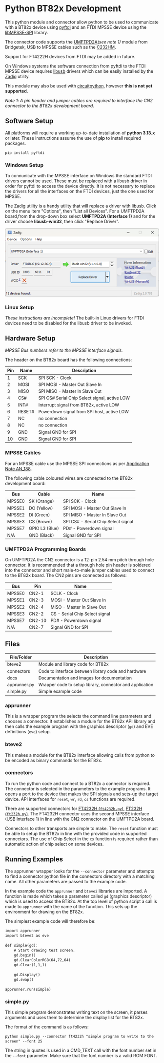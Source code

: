 # Python BT82x Development

This python module and connector allow python to be used to communicate with a BT82x device using [pyftdi](https://github.com/eblot/pyftdi) and an FTDI MPSSE device using the [libMPSSE-SPI](https://ftdichip.com/software-examples/mpsse-projects/libmpsse-spi-examples/) library.

The connector code supports the [UMFTPD2A](https://brtchip.com/product/umftpd2a/)_(see note 1)_ module from Bridgetek, USB to MPSSE cables such as the [C232HM](https://ftdichip.com/products/c232hm-edhsl-0/).

Support for FT4222H devices from FTDI may be added in future.

On Windows systems the software connection from pyftdi to the FTDI MPSSE device requires [libusb](https://sourceforge.net/projects/libusb-win32/) drivers which can be easily installed by the [Zadig](https://zadig.akeo.ie/) utility.

This module may also be used with [circuitpython](https://circuitpython.org/), however __this is not yet supported__.

_Note 1_: _A pin header and jumper cables are required to interface the CN2 connector to the BT82x development board._

## Software Setup

All platforms will require a working up-to-date installation of __python 3.13.x__ or later. These instructions assume the use of __pip__ to install required packages.

```
pip install pyftdi

```

### Windows Setup

To connunicate with the MPSSE interface on Windows the standard FTDI drivers cannot be used. These must be replaced with a libusb driver in order for pyftdi to access the device directly. It is not necessary to replace the drivers for all the interfaces on the FTDI devices, just the one used for MPSSE.

The Zadig utility is a handy utility that will replace a driver with libusb. Click on the menu item "Options", then "List all Devices". For a UMFTPD2A board,from the drop-down box select __UMFTPD2A (Interface 1)__ and for the driver choose __libusb-win32__, then click "Replace Driver".

![Zadig screenshot](docs/zadig.png)

### Linux Setup

*These instructions are incomplete!* The built-in Linux drivers for FTDI devices need to be disabled for the libusb driver to be invoked.

## Hardware Setup

_MPSSE Bus numbers refer to the MPSSE interface signals._

The header on the BT82x board has the following connections:

| Pin | Name | Description |
| --- | ----- | ---- |
| 1 | SCK  | SPI SCK - Clock |
| 2 | MOSI  | SPI MOSI - Master Out Slave In |
| 3 | MISO  | SPI MISO - Master In Slave Out |
| 4 | CS#  | SPI CS# Serial Chip Select signal, active LOW |
| 5 | INT#  | Interrupt signal from BT82x, active LOW |
| 6 | RESET#  | Powerdown signal from SPI host, active LOW |
| 7 | NC  | no connection |
| 8 | NC  | no connection |
| 9 | GND  | Signal GND for SPI |
| 10 | GND  | Signal GND for SPI |

### MPSSE Cables

For an MPSSE cable use the MPSSE SPI connections as per [Application Note AN_188](https://ftdichip.com/wp-content/uploads/2020/07/AN_188_C232HM_MPSSE_Cable_in_USB_to_SPI-Interface.pdf).

The following cable coloured wires are connected to the BT82x development board:

| Bus | Cable | Name |
| --- | ----- | ---- |
| MPSSE0 | SK (Orange)    | SPI SCK - Clock|
| MPSSE1 | DO (Yellow)    | SPI MOSI - Master Out Slave In |
| MPSSE2 | DI (Green)     | SPI MISO - Master In Slave Out |
| MPSSE3 | CS (Brown)     | SPI CS# - Serial Chip Select signal |
| MPSSE7 | GPIO L3 (Blue) | PD# - Powerdown signal |
| N/A    | GND (Black)    | Signal GND for SPI |

### UMFTPD2A Programming Boards

On UMFTPD2A the CN2 connector is a 12-pin 2.54 mm pitch through hole connector. It is recommended that a through hole pin header is soldered into the connector and short male-to-male jumper cables used to connect to the BT82x board. The CN2 pins are connected as follows:

| Bus | Pin | Name |
| --- | ----- | ---- |
| MPSSE0 | CN2-1 | SCLK - Clock |
| MPSSE1 | CN2-3 | MOSI - Master Out Slave In |
| MPSSE2 | CN2-4 | MISO - Master In Slave Out |
| MPSSE3 | CN2-2 | CS - Serial Chip Select signal |
| MPSSE7 | CN2-10 | PD# - Powerdown signal |
| N/A    | CN2-7  | Signal GND for SPI |

## Files

| File/Folder | Description |
| --- | --- |
| bteve2 | Module and library code for BT82x |
| connectors | Code to interface between library code and hardware |
| docs | Documentation and images for documentation |
| apprunner.py | Wrapper code to setup library, connector and application |
| simple.py | Simple example code |

### apprunner

This is a wrapper program the selects the command line parameters and chooses a connector. It establishes a module for the BT82x API library and then calls the example program with the graphics descriptor (`gd`) and EVE definitions (`eve`) setup.

### bteve2

This makes a module for the BT82x interface allowing calls from python to be encoded as binary commands for the BT82x. 

### connectors

To run the python code and connect to a BT82x a connector is required. The connector is selected in the parameters to the example programs. It opens a port to the device that makes the SPI signals and sets-up the target device. API interfaces for `reset`, `wr`, `rd`, `cs` functions are required. 

There are supported connectors for [FT4232H (`ft4232h.py`)](connectors/ft4232h.py), [FT232H (`ft232h.py`)](connectors/ft232h.py). The FT4232H connector uses the second MPSSE interface (USB Interface 1) in line with the CN2 connector on the UMFTPD2A board.

Connectors to other transports are simple to make. The `reset` function must be able to setup the BT82x in line with the provided code in supported connectors. The use of Chip Select in the `cs` function is required rather than automatic action of chip select on some devices.

## Running Examples

The apprunner wrapper looks for the `--connector` parameter and attempts to find a connector python file in the connectors directory with a matching name. All other parameters are passed to the example code.

In the example code the `apprunner` and `bteve2` libraries are imported. A function is made which takes a parameter called `gd` (graphics descriptor) which is used to access the BT82x. At the top level of python script a call is made to `apprunner` with the name of the function. This sets up the environment for drawing on the BT82x.

The simplest example code will therefore be:

```
import apprunner
import bteve2 as eve

def simple(gd):
    # Start drawing test screen.
    gd.begin()
    gd.ClearColorRGB(64,72,64)
    gd.Clear(1,1,1)

    gd.Display()
    gd.swap()
    
apprunner.run(simple)
```

### simple.py

This simple program demonstrates writing text on the screen, it parses arguments and uses them to determine the display list for the BT82x.

The format of the command is as follows:

```
python simple.py --connector ft4232h "simple program to write to the screen" --font 25
```

The string in quotes is used in a CMD_TEXT call with the font number set in the `--font` parameter. Make sure that the font number is a valid ROM FONT.
